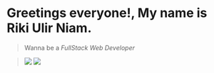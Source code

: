 # Greetings everyone!, My name is Riki Ulir Niam.
> Wanna be a  *FullStack Web Developer*
>

> ![](https://github-readme-stats.vercel.app/api/top-langs/?username=rikiulirniam&theme=dracula&hide_border=false&include_all_commits=false&count_private=false&layout=compact)
> ![](https://github-readme-stats.vercel.app/api?username=rikiulirniam&theme=dracula&hide_border=false&include_all_commits=false&count_private=false)

<!--

**rikiulirniam/rikiulirniam** is a ✨ _special_ ✨ repository because its `README.md` (this file) appears on your GitHub profile.

- 🌱 I’m currently learning ...
-->
